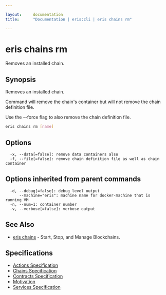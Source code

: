 ```yaml
---

layout:     documentation
title:      "Documentation | eris:cli | eris chains rm"

---
```


# eris chains rm

Removes an installed chain.

## Synopsis

Removes an installed chain.

Command will remove the chain's container but will not
remove the chain definition file.

Use the --force flag to also remove the chain definition file.

```bash
eris chains rm [name]
```

## Options

```
  -x, --data[=false]: remove data containers also
  -f, --file[=false]: remove chain definition file as well as chain container
```

## Options inherited from parent commands

```
  -d, --debug[=false]: debug level output
      --machine="eris": machine name for docker-machine that is running VM
  -n, --num=1: container number
  -v, --verbose[=false]: verbose output
```

## See Also

* [eris chains](https://docs.erisindustries.com/documentation/eris-cli/0.10.3/eris_chains/)	 - Start, Stop, and Manage Blockchains.

## Specifications

* [Actions Specification](https://docs.erisindustries.com/documentation/eris-cli/0.10.3/actions_specification/)
* [Chains Specification](https://docs.erisindustries.com/documentation/eris-cli/0.10.3/chains_specification/)
* [Contracts Specification](https://docs.erisindustries.com/documentation/eris-cli/0.10.3/contracts_specification/)
* [Motivation](https://docs.erisindustries.com/documentation/eris-cli/0.10.3/motivation/)
* [Services Specification](https://docs.erisindustries.com/documentation/eris-cli/0.10.3/services_specification/)


